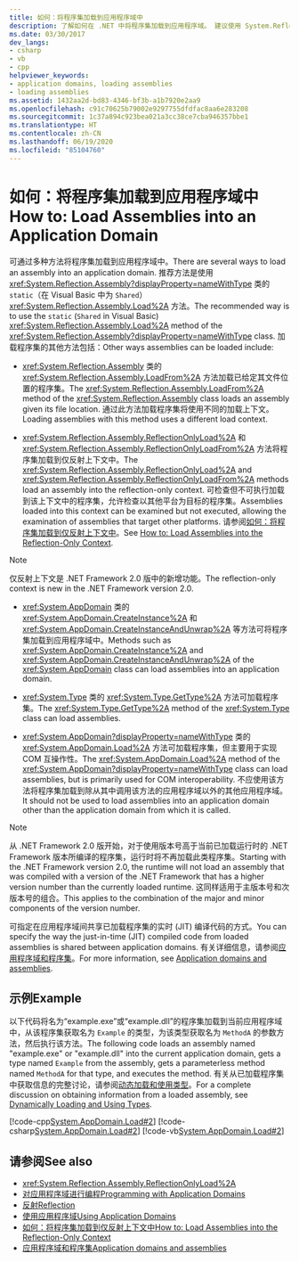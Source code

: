 ```yaml
---
title: 如何：将程序集加载到应用程序域中
description: 了解如何在 .NET 中将程序集加载到应用程序域。 建议使用 System.Reflection.Assembly 中的静态（或共享）加载方法。
ms.date: 03/30/2017
dev_langs:
- csharp
- vb
- cpp
helpviewer_keywords:
- application domains, loading assemblies
- loading assemblies
ms.assetid: 1432aa2d-bd83-4346-bf3b-a1b7920e2aa9
ms.openlocfilehash: c91c70625b79002e9297755dfdfac8aa6e283208
ms.sourcegitcommit: 1c37a894c923bea021a3cc38ce7cba946357bbe1
ms.translationtype: HT
ms.contentlocale: zh-CN
ms.lasthandoff: 06/19/2020
ms.locfileid: "85104760"
---
```

# <a name="how-to-load-assemblies-into-an-application-domain"></a><span data-ttu-id="19d42-104">如何：将程序集加载到应用程序域中</span><span class="sxs-lookup"><span data-stu-id="19d42-104">How to: Load Assemblies into an Application Domain</span></span>
<span data-ttu-id="19d42-105">可通过多种方法将程序集加载到应用程序域中。</span><span class="sxs-lookup"><span data-stu-id="19d42-105">There are several ways to load an assembly into an application domain.</span></span> <span data-ttu-id="19d42-106">推荐方法是使用 <xref:System.Reflection.Assembly?displayProperty=nameWithType> 类的 `static`（在 Visual Basic 中为 `Shared`）<xref:System.Reflection.Assembly.Load%2A> 方法。</span><span class="sxs-lookup"><span data-stu-id="19d42-106">The recommended way is to use the `static` (`Shared` in Visual Basic) <xref:System.Reflection.Assembly.Load%2A> method of the <xref:System.Reflection.Assembly?displayProperty=nameWithType> class.</span></span> <span data-ttu-id="19d42-107">加载程序集的其他方法包括：</span><span class="sxs-lookup"><span data-stu-id="19d42-107">Other ways assemblies can be loaded include:</span></span>  
  
- <span data-ttu-id="19d42-108"><xref:System.Reflection.Assembly> 类的 <xref:System.Reflection.Assembly.LoadFrom%2A> 方法加载已给定其文件位置的程序集。</span><span class="sxs-lookup"><span data-stu-id="19d42-108">The <xref:System.Reflection.Assembly.LoadFrom%2A> method of the <xref:System.Reflection.Assembly> class loads an assembly given its file location.</span></span> <span data-ttu-id="19d42-109">通过此方法加载程序集将使用不同的加载上下文。</span><span class="sxs-lookup"><span data-stu-id="19d42-109">Loading assemblies with this method uses a different load context.</span></span>  
  
- <span data-ttu-id="19d42-110"><xref:System.Reflection.Assembly.ReflectionOnlyLoad%2A> 和 <xref:System.Reflection.Assembly.ReflectionOnlyLoadFrom%2A> 方法将程序集加载到仅反射上下文中。</span><span class="sxs-lookup"><span data-stu-id="19d42-110">The <xref:System.Reflection.Assembly.ReflectionOnlyLoad%2A> and <xref:System.Reflection.Assembly.ReflectionOnlyLoadFrom%2A> methods load an assembly into the reflection-only context.</span></span> <span data-ttu-id="19d42-111">可检查但不可执行加载到该上下文中的程序集，允许检查以其他平台为目标的程序集。</span><span class="sxs-lookup"><span data-stu-id="19d42-111">Assemblies loaded into this context can be examined but not executed, allowing the examination of assemblies that target other platforms.</span></span> <span data-ttu-id="19d42-112">请参阅[如何：将程序集加载到仅反射上下文中](../reflection-and-codedom/how-to-load-assemblies-into-the-reflection-only-context.md)。</span><span class="sxs-lookup"><span data-stu-id="19d42-112">See [How to: Load Assemblies into the Reflection-Only Context](../reflection-and-codedom/how-to-load-assemblies-into-the-reflection-only-context.md).</span></span>  
  
> [!NOTE]
> <span data-ttu-id="19d42-113">仅反射上下文是 .NET Framework 2.0 版中的新增功能。</span><span class="sxs-lookup"><span data-stu-id="19d42-113">The reflection-only context is new in the .NET Framework version 2.0.</span></span>  
  
- <span data-ttu-id="19d42-114"><xref:System.AppDomain> 类的 <xref:System.AppDomain.CreateInstance%2A> 和 <xref:System.AppDomain.CreateInstanceAndUnwrap%2A> 等方法可将程序集加载到应用程序域中。</span><span class="sxs-lookup"><span data-stu-id="19d42-114">Methods such as <xref:System.AppDomain.CreateInstance%2A> and <xref:System.AppDomain.CreateInstanceAndUnwrap%2A> of the <xref:System.AppDomain> class can load assemblies into an application domain.</span></span>  
  
- <span data-ttu-id="19d42-115"><xref:System.Type> 类的 <xref:System.Type.GetType%2A> 方法可加载程序集。</span><span class="sxs-lookup"><span data-stu-id="19d42-115">The <xref:System.Type.GetType%2A> method of the <xref:System.Type> class can load assemblies.</span></span>  
  
- <span data-ttu-id="19d42-116"><xref:System.AppDomain?displayProperty=nameWithType> 类的 <xref:System.AppDomain.Load%2A> 方法可加载程序集，但主要用于实现 COM 互操作性。</span><span class="sxs-lookup"><span data-stu-id="19d42-116">The <xref:System.AppDomain.Load%2A> method of the <xref:System.AppDomain?displayProperty=nameWithType> class can load assemblies, but is primarily used for COM interoperability.</span></span> <span data-ttu-id="19d42-117">不应使用该方法将程序集加载到除从其中调用该方法的应用程序域以外的其他应用程序域。</span><span class="sxs-lookup"><span data-stu-id="19d42-117">It should not be used to load assemblies into an application domain other than the application domain from which it is called.</span></span>  
  
> [!NOTE]
> <span data-ttu-id="19d42-118">从 .NET Framework 2.0 版开始，对于使用版本号高于当前已加载运行时的 .NET Framework 版本所编译的程序集，运行时将不再加载此类程序集。</span><span class="sxs-lookup"><span data-stu-id="19d42-118">Starting with the .NET Framework version 2.0, the runtime will not load an assembly that was compiled with a version of the .NET Framework that has a higher version number than the currently loaded runtime.</span></span> <span data-ttu-id="19d42-119">这同样适用于主版本号和次版本号的组合。</span><span class="sxs-lookup"><span data-stu-id="19d42-119">This applies to the combination of the major and minor components of the version number.</span></span>  
  
 <span data-ttu-id="19d42-120">可指定在应用程序域间共享已加载程序集的实时 (JIT) 编译代码的方式。</span><span class="sxs-lookup"><span data-stu-id="19d42-120">You can specify the way the just-in-time (JIT) compiled code from loaded assemblies is shared between application domains.</span></span> <span data-ttu-id="19d42-121">有关详细信息，请参阅[应用程序域和程序集](application-domains.md#application-domains-and-assemblies)。</span><span class="sxs-lookup"><span data-stu-id="19d42-121">For more information, see [Application domains and assemblies](application-domains.md#application-domains-and-assemblies).</span></span>  
  
## <a name="example"></a><span data-ttu-id="19d42-122">示例</span><span class="sxs-lookup"><span data-stu-id="19d42-122">Example</span></span>  
 <span data-ttu-id="19d42-123">以下代码将名为“example.exe”或“example.dll”的程序集加载到当前应用程序域中，从该程序集获取名为 `Example` 的类型，为该类型获取名为 `MethodA` 的参数方法，然后执行该方法。</span><span class="sxs-lookup"><span data-stu-id="19d42-123">The following code loads an assembly named "example.exe" or "example.dll" into the current application domain, gets a type named `Example` from the assembly, gets a parameterless method named `MethodA` for that type, and executes the method.</span></span> <span data-ttu-id="19d42-124">有关从已加载程序集中获取信息的完整讨论，请参阅[动态加载和使用类型](../reflection-and-codedom/dynamically-loading-and-using-types.md)。</span><span class="sxs-lookup"><span data-stu-id="19d42-124">For a complete discussion on obtaining information from a loaded assembly, see [Dynamically Loading and Using Types](../reflection-and-codedom/dynamically-loading-and-using-types.md).</span></span>  
  
 [!code-cpp[System.AppDomain.Load#2](../../../samples/snippets/cpp/VS_Snippets_CLR_System/system.appdomain.load/cpp/source2.cpp#2)]
 [!code-csharp[System.AppDomain.Load#2](../../../samples/snippets/csharp/VS_Snippets_CLR_System/system.appdomain.load/cs/source2.cs#2)]
 [!code-vb[System.AppDomain.Load#2](../../../samples/snippets/visualbasic/VS_Snippets_CLR_System/system.appdomain.load/vb/source2.vb#2)]  
  
## <a name="see-also"></a><span data-ttu-id="19d42-125">请参阅</span><span class="sxs-lookup"><span data-stu-id="19d42-125">See also</span></span>

- <xref:System.Reflection.Assembly.ReflectionOnlyLoad%2A>
- [<span data-ttu-id="19d42-126">对应用程序域进行编程</span><span class="sxs-lookup"><span data-stu-id="19d42-126">Programming with Application Domains</span></span>](application-domains.md#programming-with-application-domains)
- [<span data-ttu-id="19d42-127">反射</span><span class="sxs-lookup"><span data-stu-id="19d42-127">Reflection</span></span>](../reflection-and-codedom/reflection.md)
- [<span data-ttu-id="19d42-128">使用应用程序域</span><span class="sxs-lookup"><span data-stu-id="19d42-128">Using Application Domains</span></span>](use.md)
- [<span data-ttu-id="19d42-129">如何：将程序集加载到仅反射上下文中</span><span class="sxs-lookup"><span data-stu-id="19d42-129">How to: Load Assemblies into the Reflection-Only Context</span></span>](../reflection-and-codedom/how-to-load-assemblies-into-the-reflection-only-context.md)
- [<span data-ttu-id="19d42-130">应用程序域和程序集</span><span class="sxs-lookup"><span data-stu-id="19d42-130">Application domains and assemblies</span></span>](application-domains.md#application-domains-and-assemblies)
